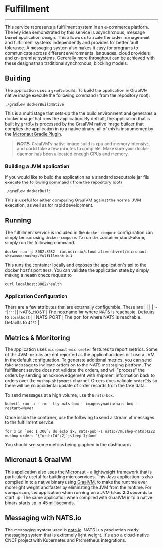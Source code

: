 # Fulfillment
---
This service represents a fulfillment system in an e-commerce platform. 
The key idea demonstrated by this service is asynchronous, message based application design.
This allows us to scale the order management and fulfillment systems independently and provides 
for better fault tolerance. A messaging system also makes it easy for programs to communicate 
across different environments, languages, cloud providers and on-premise systems. Generally more 
throughput can be achieved with these designs than traditional synchronous, blocking models.

## Building

The application uses a `gradle` build. To build the application in GraalVM native image execute the following command (
from the repository root):

```shell script
./gradlew dockerBuildNative
``` 
This is a multi stage that sets-up the the build environment and generates a docker image 
that runs the application. By default, the application that is built by `gradle` is processed by the 
GraalVM native image builder that compiles the application in to a native binary. All of this is instrumented
by the [Micronaut Gradle Plugin](https://github.com/micronaut-projects/micronaut-gradle-plugin).

> **_NOTE:_** GraalVM's native image build is cpu and memory intensive, and could take a few minutes to complete.
> Make sure your docker daemon has been allocated enough CPUs and memory.

### Building a JVM application

If you would like to build the application as a standard executable jar file execute the following command (
from the repository root)

```shell script
./gradlew dockerBuild
``` 

This is useful for either comparing GraalVM against the normal JVM execution, as well as for rapid development.

## Running 

The fulfillment service is included in the `docker-compose` configuration can simply be run using `docker-compose`.
To run the container stand-alone, simply run the following command.

```shell script
docker run -p 8082:8082  iad.ocir.io/cloudnative-devrel/micronaut-showcase/mushop/fulfillment:0.1
``` 

This runs the container locally and exposes the application's api to the docker host's port `8082`.
You can validate the application state by simply making a health check request to 

```shell script
curl localhost:8082/health
``` 

### Application Configuration

There are a few attributes that are externally configurable. These are
|   |   |
|---|---|
| NATS_HOST | The hostname for where NATS is reachable. Defaults to `localhost` |
| NATS_PORT | The port for where NATS is reachable. Defaults to `4222` | 

## Metrics & Monitoring

The application uses `micronaut-micrometer` features to report metrics. Some of the JVM metrics are not reported as the application does not use a JVM in the default configuration.
To generate additional metrics, you can send fake message to indicate orders on to the NATS messaging platform. The fulfillment service does not validate the orders, and will "process" 
the orders by sending an acknowledgement with shipment information back to orders over the `mushop-shipments` channel. Orders does validate `orderId`s so there will be no accidental update 
of order records from the fake data.

To send messages at a high volume, use the `nats-box`.

```shell
kubectl run -i --rm --tty nats-box --image=synadia/nats-box --restart=Never
```

Once inside the container, use the following to send a stream of messages to the fulfillment service.

```shell
for x in `seq 1 300`; do echo $x; nats-pub -s nats://mushop-nats:4222 mushop-orders '{"orderId":2}';sleep 1;done
```

You should see some metrics being graphed in the dashboards.

## Micronaut & GraalVM

This application also uses the [Micronaut](https://micronaut.io/) - a lightweight framework 
that is particularly useful for building microservices. This Java application is also compiled 
in to a native binary using [GraalVM](https://www.graalvm.org/), to make the runtime even 
more light weight and faster by eliminating the JVM from the runtime. For comparison, the 
application when running on a JVM takes 2.2 seconds to start up. The same application 
when compiled with GraalVM in to a native binary starts up in 45 milliseconds.

## Messaging with NATS.io

The messaging system used is [nats.io](https://nats.io). NATS is a production ready messaging 
system that is extremely light weight. It's also a cloud-native CNCF project with Kubernetes and Prometheus 
integrations.